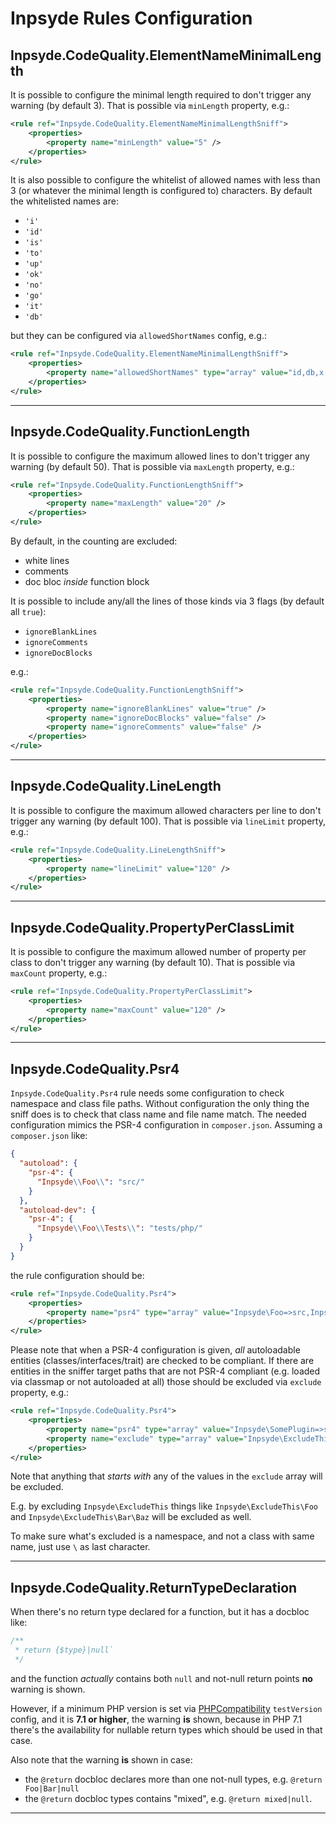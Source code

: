# Inpsyde Rules Configuration

## Inpsyde.CodeQuality.ElementNameMinimalLength

It is possible to configure the minimal length required to don't trigger any warning (by default 3).
That is possible via `minLength` property, e.g.:

```xml
<rule ref="Inpsyde.CodeQuality.ElementNameMinimalLengthSniff">
    <properties>
        <property name="minLength" value="5" />
    </properties>
</rule>
```

It is also possible to configure the whitelist of allowed names with less than 3 (or whatever
the minimal length is configured to) characters.
By default the whitelisted names are:

 - `'i'`
 - `'id'`
 - `'is'`
 - `'to'`
 - `'up'`
 - `'ok'`
 - `'no'`
 - `'go'`
 - `'it'`
 - `'db'`
 
 but they can be configured via `allowedShortNames` config, e.g.:

```xml
<rule ref="Inpsyde.CodeQuality.ElementNameMinimalLengthSniff">
    <properties>
        <property name="allowedShortNames" type="array" value="id,db,x,y" />
    </properties>
</rule>
```


-----


## Inpsyde.CodeQuality.FunctionLength

It is possible to configure the maximum allowed lines to don't trigger any warning (by default 50).
That is possible via `maxLength` property, e.g.:

```xml
<rule ref="Inpsyde.CodeQuality.FunctionLengthSniff">
    <properties>
        <property name="maxLength" value="20" />
    </properties>
</rule>
```

By default, in the counting are excluded:
- white lines
- comments
- doc bloc _inside_ function block

It is possible to include any/all the lines of those kinds via 3 flags (by default all `true`):

- `ignoreBlankLines`
- `ignoreComments`
- `ignoreDocBlocks`

e.g.:

```xml
<rule ref="Inpsyde.CodeQuality.FunctionLengthSniff">
    <properties>
        <property name="ignoreBlankLines" value="true" />
        <property name="ignoreDocBlocks" value="false" />
        <property name="ignoreComments" value="false" />
    </properties>
</rule>
```

-----


## Inpsyde.CodeQuality.LineLength

It is possible to configure the maximum allowed characters per line to don't trigger any warning
(by default 100).
That is possible via `lineLimit` property, e.g.:

```xml
<rule ref="Inpsyde.CodeQuality.LineLengthSniff">
    <properties>
        <property name="lineLimit" value="120" />
    </properties>
</rule>
```

-----


## Inpsyde.CodeQuality.PropertyPerClassLimit

It is possible to configure the maximum allowed number of property per class to don't trigger any
warning (by default 10).
That is possible via `maxCount` property, e.g.:

```xml
<rule ref="Inpsyde.CodeQuality.PropertyPerClassLimit">
    <properties>
        <property name="maxCount" value="120" />
    </properties>
</rule>
```

-----


## Inpsyde.CodeQuality.Psr4

`Inpsyde.CodeQuality.Psr4` rule needs some configuration to check namespace and
class file paths.
Without configuration the only thing the sniff does is to check that class name and file name match.
The needed configuration mimics the PSR-4 configuration in `composer.json`.
Assuming a `composer.json` like:

```json
{
  "autoload": {
    "psr-4": {
      "Inpsyde\\Foo\\": "src/"
    }
  },
  "autoload-dev": {
    "psr-4": {
      "Inpsyde\\Foo\\Tests\\": "tests/php/"
    }
  }
}
```
the rule configuration should be:

```xml
<rule ref="Inpsyde.CodeQuality.Psr4">
    <properties>
        <property name="psr4" type="array" value="Inpsyde\Foo=>src,Inpsyde\Foo\Tests=>tests/php" />
    </properties>
</rule>
```

Please note that when a PSR-4 configuration is given, *all* autoloadable entities (classes/interfaces/trait)
are checked to be compliant.
If there are entities in the sniffer target paths that are not PSR-4 compliant (e.g. loaded via classmap
or not autoloaded at all) those should be excluded via `exclude` property, e.g.:

```xml
<rule ref="Inpsyde.CodeQuality.Psr4">
    <properties>
        <property name="psr4" type="array" value="Inpsyde\SomePlugin=>src" />
        <property name="exclude" type="array" value="Inpsyde\ExcludeThis,Inpsyde\AndThis" />
    </properties>
</rule>
```

Note that anything that *starts with* any of the values in the `exclude` array will be excluded.

E.g. by excluding `Inpsyde\ExcludeThis` things like `Inpsyde\ExcludeThis\Foo` and
`Inpsyde\ExcludeThis\Bar\Baz` will be excluded as well.

To make sure what's excluded is a namespace, and not a class with same name, just use `\` as last
character.

-----


## Inpsyde.CodeQuality.ReturnTypeDeclaration

When there's no return type declared for a function, but it has a docbloc like:

```php
/**
 * return {$type}|null`
 */
```
and the function _actually_ contains both `null` and not-null return points **no** warning is shown.

However, if a minimum PHP version is set via [PHPCompatibility](https://github.com/wimg/PHPCompatibility)
`testVersion` config, and it is **7.1 or higher**, the warning **is** shown, because in PHP 7.1
there's the availability for nullable return types which should be used in that case.

Also note that the warning **is** shown in case:
 - the `@return` docbloc declares more than one not-null types, e.g. `@return Foo|Bar|null`
 - the `@return` docbloc types contains "mixed", e.g. `@return mixed|null`.
 
-----